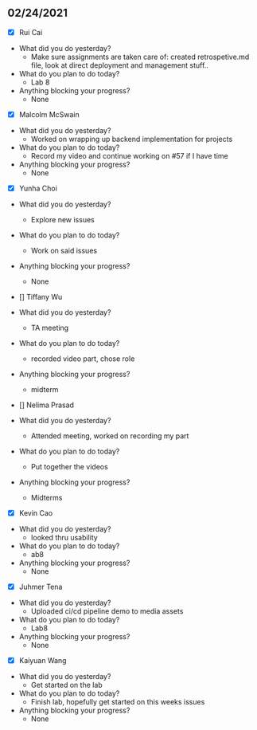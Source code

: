 
## 02/24/2021
 
- [x] Rui Cai 
- What did you do yesterday?
  - Make sure assignments are taken care of: created retrospetive.md file, look at direct deployment and management stuff..
- What do you plan to do today?
  - Lab 8
- Anything blocking your progress?
  - None



- [x] Malcolm McSwain
- What did you do yesterday?
  - Worked on wrapping up backend implementation for projects
- What do you plan to do today?
  - Record my video and continue working on #57 if I have time
- Anything blocking your progress?
  - None



- [x] Yunha Choi
- What did you do yesterday?
  - Explore new issues
- What do you plan to do today?
  - Work on said issues
- Anything blocking your progress?
  - None



- [] Tiffany Wu
- What did you do yesterday?
  - TA meeting
- What do you plan to do today?
  - recorded video part, chose role
- Anything blocking your progress?
  - midterm


- [] Nelima Prasad
- What did you do yesterday?
  - Attended meeting, worked on recording my part
- What do you plan to do today?
  - Put together the videos
- Anything blocking your progress?
  - Midterms


- [x] Kevin Cao
- What did you do yesterday?
  - looked thru usability
- What do you plan to do today?
  - ab8
- Anything blocking your progress?
  - None



- [x] Juhmer Tena
- What did you do yesterday?
  - Uploaded ci/cd pipeline demo to media assets
- What do you plan to do today?
  - Lab8
- Anything blocking your progress?
  - None


- [x] Kaiyuan Wang
- What did you do yesterday?
  - Get started on the lab
- What do you plan to do today?
  - Finish lab, hopefully get started on this weeks issues
- Anything blocking your progress?
  - None